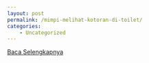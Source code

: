 ```yaml
---
layout: post
permalink: /mimpi-melihat-kotoran-di-toilet/
categories:
    - Uncategorized
---
```


[Baca Selengkapnya](/01)